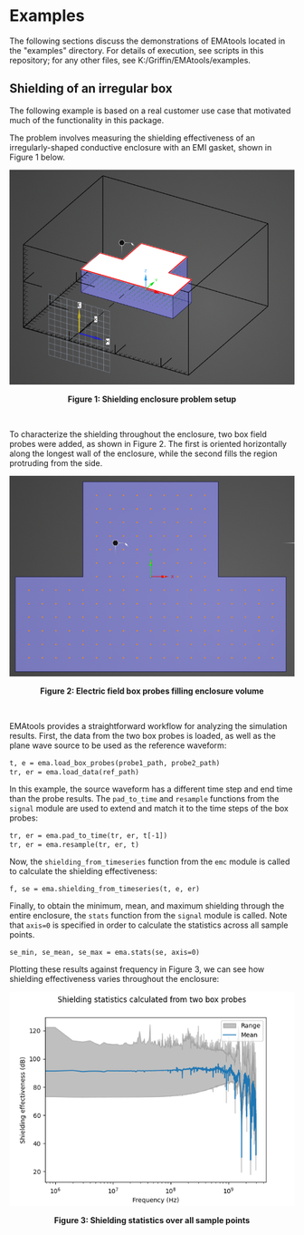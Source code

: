 # Examples

The following sections discuss the demonstrations of EMAtools located in the "examples" directory. For details of execution, see scripts in this repository; for any other files, see K:/Griffin/EMAtools/examples.

## Shielding of an irregular box

The following example is based on a real customer use case that motivated much of the functionality in this package.

  The problem involves measuring the shielding effectiveness of an irregularly-shaped conductive enclosure with an EMI gasket, shown in Figure 1 below.

<p align="center"><img src="images/shielding_in_box_1.png" /></p>
<p style="text-align: center; font-weight: 700">Figure 1: Shielding enclosure problem setup</p>
<br>

To characterize the shielding throughout the enclosure, two box field probes were added, as shown in Figure 2. The first is oriented horizontally along the longest wall of the enclosure, while the second fills the region protruding from the side.

<p align="center"><img src="images/shielding_in_box_2.png" /></p>
<p style="text-align: center; font-weight: 700">Figure 2: Electric field box probes filling enclosure volume</p>
<br>

EMAtools provides a straightforward workflow for analyzing the simulation results. First, the data from the two box probes is loaded, as well as the plane wave source to be used as the reference waveform:

```
t, e = ema.load_box_probes(probe1_path, probe2_path)
tr, er = ema.load_data(ref_path)
```

In this example, the source waveform has a different time step and end time than the probe results. The `pad_to_time` and `resample` functions from the `signal` module are used to extend and match it to the time steps of the box probes:

```
tr, er = ema.pad_to_time(tr, er, t[-1])
tr, er = ema.resample(tr, er, t)
```

Now, the `shielding_from_timeseries` function from the `emc` module is called to calculate the shielding effectiveness:

```
f, se = ema.shielding_from_timeseries(t, e, er)
```

Finally, to obtain the minimum, mean, and maximum shielding through the entire enclosure, the `stats` function from the `signal` module is called. Note that `axis=0` is specified in order to calculate the statistics across all sample points.

```
se_min, se_mean, se_max = ema.stats(se, axis=0)
```

Plotting these results against frequency in Figure 3, we can see how shielding effectiveness varies throughout the enclosure:

<p align="center"><img src="images/shielding_in_box_3.png" /></p>
<p style="text-align: center; font-weight: 700">Figure 3: Shielding statistics over all sample points</p>
<br>
